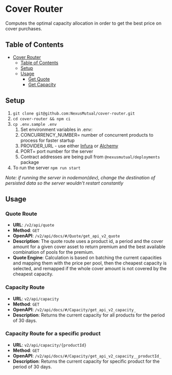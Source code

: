 # Cover Router
Computes the optimal capacity allocation in order to get the best price on cover purchases.

## Table of Contents

- [Cover Router](#cover-router)
    - [Table of Contents](#table-of-contents)
    - [Setup](#setup)
    - [Usage](#usage)
        - [Get Quote](#quote-route)
        - [Get Capacity](#capacity-route)

## Setup

1. `git clone git@github.com:NexusMutual/cover-router.git`
2. `cd cover-router && npm ci`
3. `cp .env.sample .env`
    1. Set environment variables in .env:
    2. CONCURRENCY_NUMBER= number of concurrent products to process for faster startup
    3. PROVIDER_URL - use either [Infura](https://www.infura.io/) or [Alchemy](https://www.alchemy.com/)
    4. PORT= port number for the server
    5. Contract addresses are being pull from `@nexusmutual/deployments` package 
4. To run the server `npm run start`

*Note: if running the server in nodemon(dev), change the destination of persisted data so the server wouldn't 
restart constantly*

## Usage

### Quote Route
- **URL**: `/v2/api/quote`
- **Method**: `GET`
- **OpenAPI**: `/v2/api/docs/#/Quote/get_api_v2_quote`
- **Description**: The quote route uses a product id, a period and the cover amount for a given cover asset to return premium and the
best available combination of pools for the premium.
- **Quote Engine**: Calculation is based on batching the current capacities and mapping them with the
  price per pool, then the cheapest capacity is selected, and remapped if the whole cover amount is not covered by the
  cheapest capacity.

### Capacity Route
- **URL**: `v2/api/capacity`
- **Method**: `GET`
- **OpenAPI**: `/v2/api/docs/#/Capacity/get_api_v2_capacity_`
- **Description**: Returns the current capacity for all products for the period of 30 days.

### Capacity Route for a specific product
- **URL**: `v2/api/capacity/{productId}`
- **Method**: `GET`
- **OpenAPI**: `/v2/api/docs/#/Capacity/get_api_v2_capacity__productId_`
- **Description**: Returns the current capacity for specific product for the period of 30 days.

